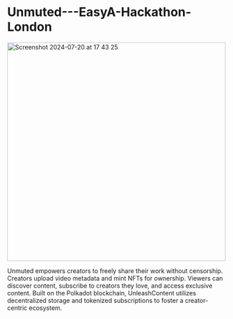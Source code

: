# Unmuted---EasyA-Hackathon-London

<img width="502" alt="Screenshot 2024-07-20 at 17 43 25" src="https://github.com/user-attachments/assets/49540276-593b-4f82-b32f-e5c1351ed3da">

Unmuted empowers creators to freely share their work without censorship. Creators upload video metadata and mint NFTs for ownership. Viewers can discover content, subscribe to creators they love, and access exclusive content. Built on the Polkadot blockchain, UnleashContent utilizes decentralized storage and tokenized subscriptions to foster a creator-centric ecosystem.
